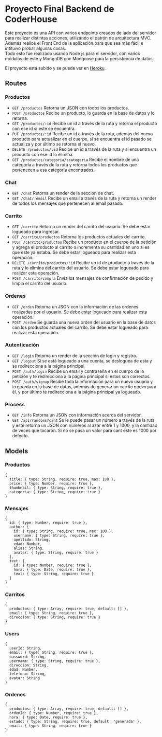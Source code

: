 # Proyecto Final Backend de CoderHouse
Este proyecto es una API con varios endpoints creados de lado del servidor para realizar distintas acciones, utilizando el patrón de arquitectura
MVC. Además realicé el Front End de la aplicación para que sea más fácil e intituivo probar algunas cosas.  
Todo esto fue realizado usando Node js para el servidor, con varios módulos de este y MongoDB con Mongoose para la persistencia de datos.

El proyecto está subido y se puede ver en [Heroku](https://coderhouse-proyecto-final.herokuapp.com/).

## Routes
### Productos
- `GET /productos` Retorna un JSON con todos los productos.
- `POST /productos` Recibe un producto, lo guarda en la base de datos y lo retorna.
- `GET /productos/:id` Recibe un id a través de la ruta y retorna el producto con ese id si este se encuentra.
- `PUT /productos/:id` Recibe un id a través de la ruta, además del nuevo producto para actualizar en el cuerpo, si se encuentra el id 
pasado se actualiza y por último se retorna el nuevo.
- `DELETE /productos/:id` Recibe un id a través de la ruta y si encuentra un producto con ese id lo elimina.
- `GET /productos/categoria/:categoria` Recibe el nombre de una categoría a través de la ruta y retorna todos los productos que pertenecen
a esa categoría encontrados.

### Chat
- `GET /chat` Retorna un render de la sección de chat.
- `GET /chat/:email` Recibe un email a través de la ruta y retorna un render de todos los mensajes que pertenecen al email pasado.

### Carrito
- `GET /carrito` Retorna un render del carrito del usuario. Se debe estar logueado para ingresar.
- `GET /carrito/productos` Retorna los productos actuales del carrito.
- `POST /carrito/productos` Recibe un producto en el cuerpo de la petición y agrega el producto al carrito o incrementa su cantidad en uno
si es que este ya estaba. Se debe estar logueado para realizar esta operación.
- `DELETE /carrito/productos/:id` Recibe un id de producto a través de la ruta y lo elimina del carrito del usuario. 
Se debe estar logueado para realizar esta operación.
- `POST /carrito/compra` Envía los mensajes de confirmación de pedido y limpia el carrito del usuario. 

### Ordenes
- `GET /orden` Retorna un JSON con la información de las ordenes realizadas por el usuario. Se debe estar logueado para realizar esta operación.
- `POST /orden` Se guarda una nueva orden del usuario en la base de datos con los productos actuales del carrito. Se debe estar logueado para realizar esta operación.

### Autenticación
- `GET /login` Retorna un render de la sección de login y registro.
- `GET /logout` Si se está logueado a una cuenta, se desloguea de esta y se redirecciona a la página principal.
- `POST /auth/login` Recibe un email y contraseña en el cuerpo de la petición y te redirecciona a la página principal si estos son correctos.
- `POST /auth/signup` Recibe toda la información para un nuevo usuario y lo guarda en la base de datos, además de generar un carrito nuevo para él, y por último
te redirecciona a la página principal ya logueado.

### Process
- `GET /info` Retorna un JSON con información acerca del servidor.
- `GET /api/randoms?cant` Se le puede pasar un número a través de la ruta y este retorna un JSON con números al azar entre 1 y 1000, y la cantidad de veces
que tocaron. Si no se pasa un valor para cant este es 1000 por defecto.

## Models
### Productos
```
{
  title: { type: String, require: true, max: 100 },
  price: { type: Number, require: true },
  thumbnail: { type: String, require: true },
  categoria: { type: String, require: true }
}
```

### Mensajes
```
{
  id: { type: Number, require: true },
  author: {
    id: { type: String, require: true, max: 100 },
    username: { type: String, require: true },
    apellido: String,
    edad: Number,
    alias: String,
    avatar: { type: String, require: true }
  },
  text: {
    id: { type: Number, require: true },
    hora: { type: Date, require: true },
    text: { type: String, require: true }
  }
}
```

### Carritos
```
{
  productos: { type: Array, require: true, default: [] },
  email: { type: String, require: true },
  direccion: { type: String, require: true }
}
```

### Users
```
{
  userId: String,
  email: { type: String, require: true },
  password: String,
  username: { type: String, require: true },
  direccion: String,
  edad: Number,
  telefono: String,
  avatar: String
}
```

### Ordenes
```
{
  productos: { type: Array, require: true, default: [] },
  ordenId: { type: Number, require: true },
  hora: { type: Date, require: true },
  estado: { type: String, require: true, default: 'generada' },
  email: { type: String, require: true }
}
```
